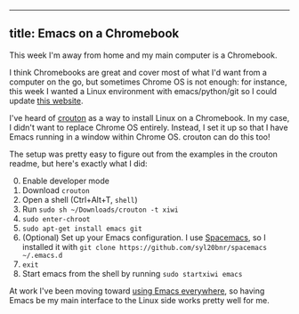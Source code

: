----
title: Emacs on a Chromebook
----

This week I'm away from home and my main computer is a Chromebook.

I think Chromebooks are great and cover most of what I'd want from a computer on
the go, but sometimes Chrome OS is not enough: for instance, this week I wanted
a Linux environment with emacs/python/git so I could update [this
website][luanthe].

[luanthe]: https://github.com/luanthe/luanthe.github.io

I've heard of [crouton][crouton] as a way to install Linux on a Chromebook. In
my case, I didn't want to replace Chrome OS entirely. Instead, I set it up so
that I have Emacs running in a window within Chrome OS. crouton can do this too!

[crouton]: https://github.com/dnschneid/crouton

The setup was pretty easy to figure out from the examples in the crouton readme,
but here's exactly what I did:

0. Enable developer mode
1. Download `crouton`
2. Open a shell (Ctrl+Alt+T, `shell`)
3. Run `sudo sh ~/Downloads/crouton -t xiwi`
4. `sudo enter-chroot`
5. `sudo apt-get install emacs git`
6. (Optional) Set up your Emacs configuration. I use [Spacemacs][spacemacs], so
   I installed it with `git clone https://github.com/syl20bnr/spacemacs
   ~/.emacs.d`
7. `exit`
8. Start emacs from the shell by running `sudo startxiwi emacs`

[spacemacs]: https://github.com/syl20bnr/spacemacs

At work I've been moving toward [using Emacs everywhere][eshell], so having
Emacs be my main interface to the Linux side works pretty well for me.

[eshell]: https://ambrevar.xyz/emacs-eshell/
